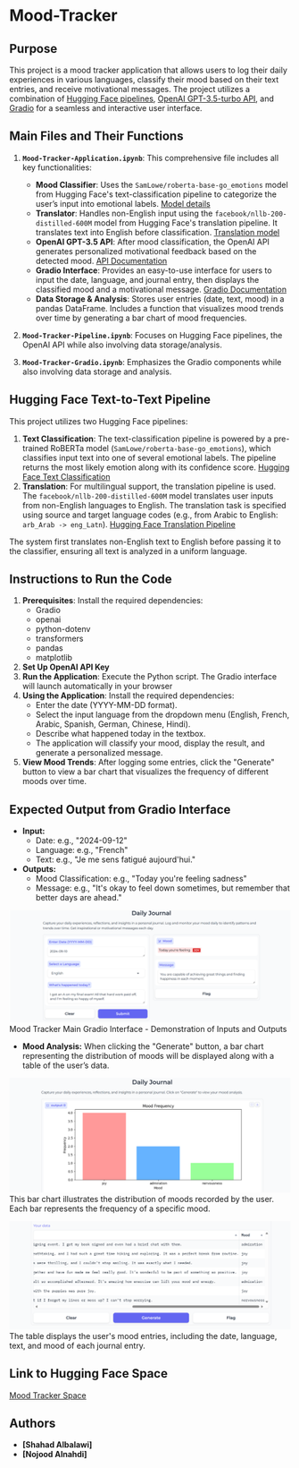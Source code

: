 # Mood-Tracker

## Purpose
This project is a mood tracker application that allows users to log their daily experiences in various languages, classify their mood based on their text entries, and receive motivational messages. The project utilizes a combination of [Hugging Face pipelines](https://huggingface.co/models), [OpenAI GPT-3.5-turbo API](https://beta.openai.com/docs/models/gpt-3-5), and [Gradio](https://gradio.app/) for a seamless and interactive user interface.

## Main Files and Their Functions
1. **`Mood-Tracker-Application.ipynb`**: This comprehensive file includes all key functionalities:
   - **Mood Classifier**: Uses the `SamLowe/roberta-base-go_emotions` model from Hugging Face's text-classification pipeline to categorize the user’s input into emotional labels. [Model details](https://huggingface.co/SamLowe/roberta-base-go_emotions)
   - **Translator**: Handles non-English input using the `facebook/nllb-200-distilled-600M` model from Hugging Face's translation pipeline. It translates text into English before classification. [Translation model](https://huggingface.co/facebook/nllb-200-distilled-600M)
   - **OpenAI GPT-3.5 API**: After mood classification, the OpenAI API generates personalized motivational feedback based on the detected mood. [API Documentation](https://beta.openai.com/docs/models/gpt-3-5)
   - **Gradio Interface**: Provides an easy-to-use interface for users to input the date, language, and journal entry, then displays the classified mood and a motivational message. [Gradio Documentation](https://gradio.app/docs/)
   - **Data Storage & Analysis**: Stores user entries (date, text, mood) in a pandas DataFrame. Includes a function that visualizes mood trends over time by generating a bar chart of mood frequencies.

2. **`Mood-Tracker-Pipeline.ipynb`**: Focuses on Hugging Face pipelines, the OpenAI API while also involving data storage/analysis.

3. **`Mood-Tracker-Gradio.ipynb`**: Emphasizes the Gradio components while also involving data storage and analysis.

## Hugging Face Text-to-Text Pipeline

This project utilizes two Hugging Face pipelines:
1. **Text Classification**: The text-classification pipeline is powered by a pre-trained RoBERTa model (`SamLowe/roberta-base-go_emotions`), which classifies input text into one of several emotional labels. The pipeline returns the most likely emotion along with its confidence score. [Hugging Face Text Classification](https://huggingface.co/models?pipeline_tag=text-classification)
2. **Translation**: For multilingual support, the translation pipeline is used. The `facebook/nllb-200-distilled-600M` model translates user inputs from non-English languages to English. The translation task is specified using source and target language codes (e.g., from Arabic to English: `arb_Arab -> eng_Latn`). [Hugging Face Translation Pipeline](https://huggingface.co/models?pipeline_tag=translation)

The system first translates non-English text to English before passing it to the classifier, ensuring all text is analyzed in a uniform language.

## Instructions to Run the Code

1. **Prerequisites**: Install the required dependencies:
   - Gradio
   - openai
   - python-dotenv
   - transformers
   - pandas
   - matplotlib
3. **Set Up OpenAI API Key**
4. **Run the Application**: Execute the Python script. The Gradio interface will launch automatically in your browser
5. **Using the Application**: Install the required dependencies:
   - Enter the date (YYYY-MM-DD format).
   - Select the input language from the dropdown menu (English, French, Arabic, Spanish, German, Chinese, Hindi).
   - Describe what happened today in the textbox.
   - The application will classify your mood, display the result, and generate a personalized message.
6. **View Mood Trends**: After logging some entries, click the "Generate" button to view a bar chart that visualizes the frequency of different moods over time.

## Expected Output from Gradio Interface
- **Input:**
  - Date: e.g., "2024-09-12"
  - Language: e.g., "French"
  - Text: e.g., "Je me sens fatigué aujourd'hui."
- **Outputs:**
  - Mood Classification: e.g., "Today you're feeling sadness"
  - Message: e.g., "It's okay to feel down sometimes, but remember that better days are ahead."

![Alt text](images/MoodTracker-GradioInterface.png)
Mood Tracker Main Gradio Interface - Demonstration of Inputs and Outputs


- **Mood Analysis:** When clicking the "Generate" button, a bar chart representing the distribution of moods will be displayed along with a table of the user’s data.

![Alt text](images/BarChar-GradioInterface.png)
This bar chart illustrates the distribution of moods recorded by the user. Each bar represents the frequency of a specific mood.

![Alt text](images/DataFrame-GradioInterface.png)
The table displays the user's mood entries, including the date, language, text, and mood of each journal entry.

## Link to Hugging Face Space
[Mood Tracker Space](https://huggingface.co/MoodTracker-team)
## Authors
- **[Shahad Albalawi]**
- **[Nojood Alnahdi]**

